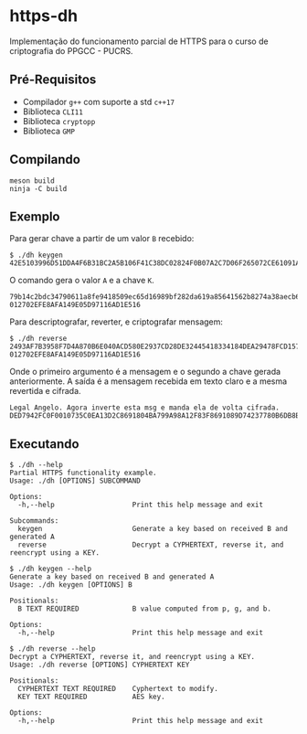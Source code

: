 # https-dh

Implementação do funcionamento parcial de HTTPS para o curso de criptografia do PPGCC - PUCRS.

## Pré-Requisitos

* Compilador `g++` com suporte a std `c++17`
* Biblioteca `CLI11`
* Biblioteca `cryptopp`
* Biblioteca `GMP`

## Compilando

```
meson build
ninja -C build
```

## Exemplo

Para gerar chave a partir de um valor `B` recebido:
```
$ ./dh keygen 42E5103996D51DDA4F6B31BC2A5B106F41C38DC02824F0B07A2C7D06F265072CE61091AD98C8506F8A75043319092D7445671AFA6AE21302924C557E4894A5E13BEFDCEFFD013DC5A625DC3977493EC6DE6907858DB2DF6014A859DD5C9FDAAAE955996334F71F866B9543966435082394CCAC82BCA749264056ED0093E93950
```
O comando gera o valor `A` e a chave `K`.
```
79b14c2bdc34790611a8fe9418509ec65d16989bf282da619a85641562b8274a38aecb6c69ac169d2ff5e5055b09aefb5e5fe8e783bc07b9bc543a3b0082b7f443c3eab5bee374054fda5230a4863413e680b2e48440ca7b9d01c1d99462070ef5ff7c72421d60363a07d84cfb6455751dd8e6ff0e6b45098be21d706ae910ce
012702EFE8AFA149E05D97116AD1E516
```

Para descriptografar, reverter, e criptografar mensagem:
```
$ ./dh reverse 2493AF7B3958F7D4A870B6E040ACD580E2937CD28DE32445418334184DEA29478FCD15739629A8225F4F06B106033856CB34F50087410F45914CFEE3FA0F87D18E82A69F7FBAA017E5906796BC55744EBF4912D46970C4132C91C083D21DCC34 012702EFE8AFA149E05D97116AD1E516
```
Onde o primeiro argumento é a mensagem e o segundo a chave gerada anteriormente.
A saída é a mensagem recebida em texto claro e a mesma revertida e cifrada.
```
Legal Angelo. Agora inverte esta msg e manda ela de volta cifrada.
DED7942FC0F0010735C0EA13D2C8691804BA799A98A12F83F8691089D74237780B6DB8BD250658808A4DEFE80D7EF0465040D0092FD0C203AA107CE1392E3654E6B604B10DC37C2115A8B0BC9C4DC355CA513CA904B9DA5F6B8FE8E43E830A94
```

## Executando

```
$ ./dh --help
Partial HTTPS functionality example.
Usage: ./dh [OPTIONS] SUBCOMMAND

Options:
  -h,--help                   Print this help message and exit

Subcommands:
  keygen                      Generate a key based on received B and generated A
  reverse                     Decrypt a CYPHERTEXT, reverse it, and reencrypt using a KEY.
```

```
$ ./dh keygen --help
Generate a key based on received B and generated A
Usage: ./dh keygen [OPTIONS] B

Positionals:
  B TEXT REQUIRED             B value computed from p, g, and b.

Options:
  -h,--help                   Print this help message and exit
```

```
$ ./dh reverse --help
Decrypt a CYPHERTEXT, reverse it, and reencrypt using a KEY.
Usage: ./dh reverse [OPTIONS] CYPHERTEXT KEY

Positionals:
  CYPHERTEXT TEXT REQUIRED    Cyphertext to modify.
  KEY TEXT REQUIRED           AES key.

Options:
  -h,--help                   Print this help message and exit
```
